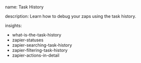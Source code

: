 name: Task History

description: Learn how to debug your zaps using the task history.

insights:
  - what-is-the-task-history
  - zapier-statuses
  - zapier-searching-task-history
  - zapier-filtering-task-history
  - zapier-actions-in-detail